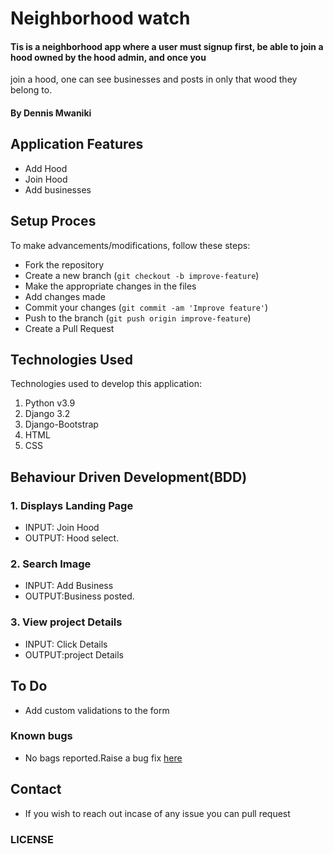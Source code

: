 # Neighborhood watch
#### Tis is a neighborhood app where a user must signup first, be able to join a hood owned by the hood admin, and once you 
join a hood, one can see businesses and posts in only that wood they belong to.
#### By Dennis Mwaniki


## Application Features
* Add Hood
* Join Hood
* Add businesses

## Setup Proces
To make advancements/modifications, follow these steps:

- Fork the repository
- Create a new branch (`git checkout -b improve-feature`)
- Make the appropriate changes in the files
- Add changes made
- Commit your changes (`git commit -am 'Improve feature'`)
- Push to the branch (`git push origin improve-feature`)
- Create a Pull Request 

## Technologies Used
Technologies used to develop this application:

1. Python v3.9
2. Django 3.2
3. Django-Bootstrap
4. HTML 
5. CSS


## Behaviour Driven Development(BDD)
### 1. Displays Landing Page
* INPUT: Join Hood
* OUTPUT: Hood select.

### 2. Search Image
* INPUT: Add Business
* OUTPUT:Business posted. 

### 3. View project Details
* INPUT: Click Details
* OUTPUT:project Details



## To Do
* Add custom validations to the form

### Known bugs
* No bags reported.Raise a bug fix [here](https://github.com/mwaniki9322/instagram.git)

## Contact
* If you wish to reach out incase of any issue you can pull request

### LICENSE



